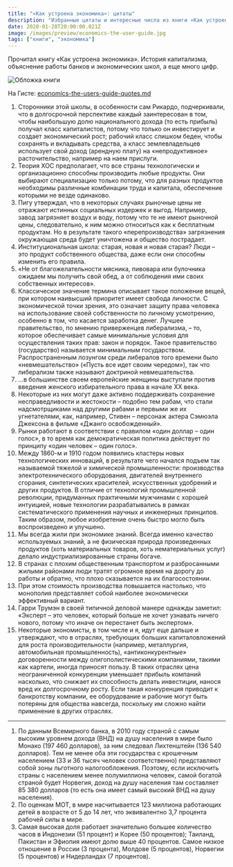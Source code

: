 ```yaml
---
title: "«Как устроена экономика»: цитаты"
description: "Избранные цитаты и интересные числа из книги «Как устроена экономика» Ха-Джун Чанга"
date: 2020-01-28T20:00:00.021Z
image: /images/preview/economics-the-user-guide.jpg
tags: ["книги", "экономика"]
---
```


Прочитал книгу «Как устроена экономика». История капитализма, объяснение работы банков и экономических школ, а еще много цифр.

![Обложка книги](/images/economics-book.jpg)

На Гисте: [economics-the-users-guide-quotes.md](https://gist.github.com/dtroode/96fc2f4bfe9161622bc75800df29f3cd)

1. Сторонники этой школы, в особенности сам Рикардо, подчеркивали, что в долгосрочной перспективе каждый заинтересован в том, чтобы наибольшую долю национального дохода (то есть прибыль) получал класс капиталистов, потому что только он инвестирует и создает экономический рост; рабочий класс слишком беден, чтобы сохранять и вкладывать средства, а класс землевладельцев использует свой доход (арендную плату) на «непродуктивное» расточительство, например на наем прислуги.
2. Теория ХОС предполагает, что все страны технологически и организационно способны производить любые продукты. Они выбирают специализацию только потому, что для разных продуктов необходимы различные комбинации труда и капитала, обеспечение которыми не везде одинаково.
3. Пигу утверждал, что в некоторых случаях рыночные цены не отражают истинных социальных издержек и выгод. Например, завод загрязняет воздух и воду, потому что те не имеют рыночной цены, следовательно, к ним можно относиться как к бесплатным продуктам. Но в результате такого «перепроизводства» загрязнения окружающая среда будет уничтожена и общество пострадает.
4. Институциональная школа: старая, новая и новая старая? Люди – это продукт собственного общества, даже если они способны изменить его правила.
5. «Не от благожелательности мясника, пивовара или булочника ожидаем мы получить свой обед, а от соблюдения ими своих собственных интересов».
6. Классическое значение термина описывает такое положение вещей, при котором наивысший приоритет имеет свобода личности. С экономической точки зрения, это означает защиту права человека на использование своей собственности по личному усмотрению, особенно в том, что касается заработка денег. Лучшее правительство, по мнению приверженцев либерализма, – то, которое обеспечивает самые минимальные условия для осуществления таких прав: закон и порядок. Такое правительство (государство) называется минимальным государством. Распространенным лозунгом среди либералов того времени было «невмешательство» («Пусть все идет своим чередом»), так что либерализм также называют доктриной невмешательства.
7. …в большинстве своем европейские женщины выступали против введения женского избирательного права в начале XX века.
8. Некоторые из них могут даже активно поддерживать сохранение несправедливости и жестокости – подобно тем рабам, что стали надсмотрщиками над другими рабами и первыми же их угнетателями, как, например, Стивен – персонаж актера Сэмюэла Джексона в фильме «Джанго освобожденный».
9. Рынки работают в соответствии с правилом «один доллар – один голос», в то время как демократическая политика действует по принципу «один человек – один голос».
10. Между 1860-м и 1910 годом появились кластеры новых технологических инноваций, в результате чего начался подъем так называемой тяжелой и химической промышленности: производства электротехнического оборудования, двигателей внутреннего сгорания, синтетических красителей, искусственных удобрений и других продуктов. В отличие от технологий промышленной революции, придуманных практичными мужчинами с хорошей интуицией, новые технологии разрабатывались в рамках систематического применения научных и инженерных принципов. Таким образом, любое изобретение очень быстро могло быть воспроизведено и улучшено.
11. Мы всегда жили при экономике знаний. Всегда именно качество используемых знаний, а не физическая природа произведенных продуктов (хоть материальных товаров, хоть нематериальных услуг) делало индустриализированные страны богаче.
12. В странах с плохим общественным транспортом и разбросанными жилыми районами люди тратят огромное время на дорогу до работы и обратно, что плохо сказывается на их благосостоянии.
13. При этом стоимость производства повышается настолько, что монополия представляет собой наиболее экономически эффективный вариант.
14. Гарри Трумэн в своей типичной деловой манере однажды заметил: «Эксперт – это человек, который больше не хочет узнавать ничего нового, потому что иначе он перестанет быть экспертом».
15. Некоторые экономисты, в том числе и я, идут еще дальше и утверждают, что в отраслях, требующих больших капиталовложений для роста производительности (например, металлургия, автомобильная промышленность), «антиконкурентные» договоренности между олигополистическими компаниями, такими как картели, иногда приносят пользу. В таких отраслях цена неограниченной конкуренции уменьшает прибыль компаний насколько, что снижает их способность делать инвестиции, нанося вред их долгосрочному росту. Если такая конкуренция приводит к банкротству компании, ее оборудование и рабочие могут быть потеряны для общества навсегда, поскольку им сложно найти применение в других отраслях.

---

1. По данным Всемирного банка, в 2010 году страной с самым высоким уровнем дохода (ВНД) на душу населения в мире было Монако (197 460 долларов), за ним следовал Лихтенштейн (136 540 долларов). Тем не менее оба эти государства с крошечным населением (33 и 36 тысяч человек соответственно) представляют собой зоны льготного налогообложения. Поэтому, если исключить страны с населением менее полумиллиона человек, самой богатой страной будет Норвегия, доход на душу населения там составляет 85 380 долларов (то есть она имеет самый высокий ВНД на душу населения).
2. По оценкам МОТ, в мире насчитывается 123 миллиона работающих детей в возрасте от 5 до 14 лет, что эквивалентно 3,7 процента рабочей силы в мире.
3. Самая высокая доля работает значительно большее количество часов в Индонезии (51 процент) и Корее (50 процентов); Таиланд, Пакистан и Эфиопия имеют долю выше 40 процентов. Самое низкое отношение в России (3 процента), Молдове (5 процентов), Норвегии (5 процентов) и Нидерландах (7 процентов).
